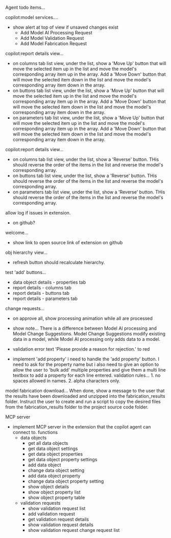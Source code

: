 Agent todo items...
    




copilot:model services....
- show alert at top of view if unsaved changes exist
    - Add Model AI Processing Request
    - Add Model Validation Request
    - Add Model Fabrication Request


copilot:report details view...
- on columns tab list view, under the list, show a 'Move Up' button that will move the selected item up in the list and move the model's corresponding array item up in the array. Add a 'Move Down' button that will move the selected item down in the list and move the model's corresponding array item down in the array.
- on buttons tab list view, under the list, show a 'Move Up' button that will move the selected item up in the list and move the model's corresponding array item up in the array. Add a 'Move Down' button that will move the selected item down in the list and move the model's corresponding array item down in the array.
- on parameters tab list view, under the list, show a 'Move Up' button that will move the selected item up in the list and move the model's corresponding array item up in the array. Add a 'Move Down' button that will move the selected item down in the list and move the model's corresponding array item down in the array.


copilot:report details view...
- on columns tab list view, under the list, show a 'Reverse' button. THis should reverse the order of the items in the list and reverse the model's corresponding array.
- on buttons tab list view, under the list, show a 'Reverse' button. THis should reverse the order of the items in the list and reverse the model's corresponding array.
- on parameters tab list view, under the list, show a 'Reverse' button. THis should reverse the order of the items in the list and reverse the model's corresponding array.

allow log if issues in extension. 
- on github?


welcome...
- show link to open source link of extension on github

obj hierarchy view...
- refresh button should recalculate hierarchy.

test 'add' buttons...
- data object details - properties tab
- report details - columns tab
- report details - buttons tab
- report details - parameters tab
 

change requests... 
- on approve all, show processing animation while all are processed
- show note...  There is a difference between Model AI processing and Model Change Suggestions.  Model Change Suggestions modify existing data in a model, while Model AI processing only adds data to a model.
- validation error text 'Please provide a reason for rejection.' to red
 

- implement 'add property' 
i need to handle the 'add property' button. I need to ask for the property name but i also need to give an option to allow the user to 'bulk add' multiple properties and give them a multi line textbox to add a property for each line entered. validation rules... 1. no spaces allowed in names. 2. alpha characters only.
  
      
model fabrication download...
 When done, show a message to the user that the results have been downloaded and unzipped into the fabrication_results folder. Instruct the user to create and run a script to copy the desired files from the fabrication_results folder to the project source code folder.  
 

MCP server
- implement MCP server in the extension that the copilot agent can connect to.
functions
    - data objects
        - get all data objects
        - get data object settings
        - get data object properties
        - get data object property settings
        - add data object
        - change data object setting
        - add data object property
        - change data object property setting
        - show object details
        - show object property list
        - show object property table
    - validation requests
        - show validation request list
        - add validation request
        - get validation request details
        - show validation request details
        - show validation request change request list

